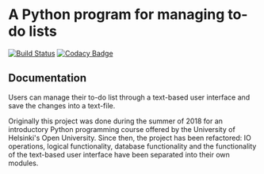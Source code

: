# A Python program for managing to-do lists

[![Build Status](https://travis-ci.com/Jsos17/Python_Todo_App.svg?branch=master)](https://travis-ci.com/Jsos17/Python_Todo_App) [![Codacy Badge](https://api.codacy.com/project/badge/Grade/c007735bdc654062bf1b3cce8ce81adf)](https://www.codacy.com/app/Jsos17/Python_Todo_App?utm_source=github.com&amp;utm_medium=referral&amp;utm_content=Jsos17/Python_Todo_App&amp;utm_campaign=Badge_Grade)

## Documentation

Users can manage their to-do list through a text-based user interface and save the changes into a text-file.

Originally this project was done during the summer of 2018 for an introductory Python programming course offered by the University of Helsinki's Open University. Since then, the project has been refactored: IO operations, logical functionality, database functionality and the functionality of the text-based user interface have been separated into their own modules.
